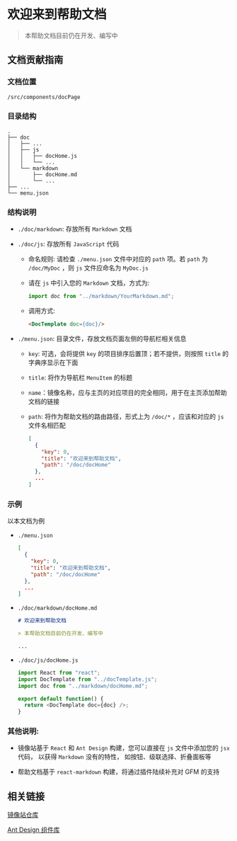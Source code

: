 # 欢迎来到帮助文档

> 本帮助文档目前仍在开发、编写中

## 文档贡献指南

### 文档位置

`/src/components/docPage`

### 目录结构

```
.
├── doc
│   ├── ...
│   ├── js
│   │   ├── docHome.js
│   │   └── ...
│   └── markdown
│       ├── docHome.md
│       └── ...
├── ...
└── menu.json
```

### 结构说明

- `./doc/markdown`: 存放所有 `Markdown` 文档

- `./doc/js`: 存放所有 `JavaScript` 代码

  - 命名规则: 请检查 `./menu.json` 文件中对应的 `path` 项。若 `path` 为 `/doc/MyDoc` ，则 `js` 文件应命名为 `MyDoc.js`

  - 请在 `js` 中引入您的 `Markdown` 文档，方式为:

    ```js
    import doc from "../markdown/YourMarkdown.md";
    ```

  - 调用方式:

    ```html
    <DocTemplate doc={doc}/>
    ```

- `./menu.json`: 目录文件，存放文档页面左侧的导航栏相关信息

  - `key`: 可选，会将提供 `key` 的项目排序后置顶；若不提供，则按照 `title` 的字典序显示在下面

  - `title`: 将作为导航栏 `MenuItem` 的标题

  - `name`：镜像名称，应与主页的对应项目的完全相同，用于在主页添加帮助文档的链接

  - `path`: 将作为帮助文档的路由路径，形式上为 `/doc/*` ，应该和对应的 `js` 文件名相匹配

    ```json
    [
      {
        "key": 0,
        "title": "欢迎来到帮助文档",
        "path": "/doc/docHome"
      },
      ...
    ]
    ```

### 示例

以本文档为例

- `./menu.json`

  ```json
  [
    {
      "key": 0,
      "title": "欢迎来到帮助文档",
      "path": "/doc/docHome"
    },
    ...
  ]
  ```

- `./doc/markdown/docHome.md`

  ```markdown
  # 欢迎来到帮助文档

  > 本帮助文档目前仍在开发、编写中

  ...
  ```

- `./doc/js/docHome.js`

  ```js
  import React from "react";
  import DocTemplate from "../docTemplate.js";
  import doc from "../markdown/docHome.md";

  export default function() {
    return <DocTemplate doc={doc} />;
  }
  ```

### 其他说明:

- 镜像站基于 `React` 和 `Ant Design` 构建，您可以直接在 `js` 文件中添加您的 `jsx` 代码， 以获得 `Markdown` 没有的特性， 如按钮、级联选择、折叠面板等

- 帮助文档基于 `react-markdown` 构建，将通过插件陆续补充对 GFM 的支持

## 相关链接

[镜像站仓库](https://github.com/hitlug/mirror-web)

[Ant Design 组件库](https://ant.design/components/overview-cn/)
